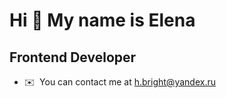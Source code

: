 Hi 👋 My name is Elena
=====================

Frontend Developer
------------------

* ✉️  You can contact me at [h.bright@yandex.ru](mailto:h.bright@yandex.ru)

